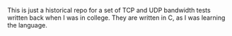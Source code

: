 This is just a historical repo for a set of TCP and UDP bandwidth tests written back when I was in college. They are written in C, as I was learning the language.